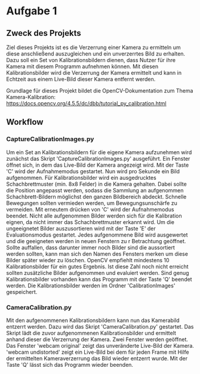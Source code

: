# Aufgabe 1
## Zweck des Projekts
Ziel dieses Projekts ist es die Verzerrung einer Kamera zu ermitteln um diese anschließend auszugleichen und ein unverzerrtes Bild zu erhalten.
Dazu soll ein Set von Kalibrationsbildern dienen, dass Nutzer für ihre Kamera mit diesem Programm aufnehmen können. Mit diesen Kalibrationsbilder wird die Verzerrung der Kamera ermittelt und kann in Echtzeit aus einem Live-Bild dieser Kamera entfernt werden.

Grundlage für dieses Projekt bildet die OpenCV-Dokumentation zum Thema Kamera-Kalibration:
https://docs.opencv.org/4.5.5/dc/dbb/tutorial_py_calibration.html

## Workflow
### CaptureCalibrationImages.py
Um ein Set an Kalibrationsbildern für die eigene Kamera aufzunehmen wird zunächst das Skript 'CaptureCalibrationImages.py' ausgeführt. Ein Fenster öffnet sich, in dem das Live-Bild der Kamera angezeigt wird. 
Mit der Taste 'C' wird der Aufnahmemodus gestartet. Nun wird pro Sekunde ein Bild aufgenommen. Für Kalibrationsbilder wird ein ausgedrucktes Schachbrettmuster (min. 8x8 Felder) in die Kamera gehalten. Dabei sollte die Position angepasst werden, sodass die Sammlung an aufgenommen Schachbrett-Bildern möglichst den ganzen Bildbereich abdeckt. Schnelle Bewegungen sollten vermieden werden, um Bewegungsunschärfe zu vermeiden. Mit erneutem drücken von 'C' wird der Aufnahmemodus beendet.
Nicht alle aufgenommen Bilder werden sich für die Kalibration eignen, da nicht immer das Schachbrettmuster erkannt wird. Um die ungeeignetet Bilder auszusortieren wird mit der Taste 'E' der Evaluationsmodus gestartet. Jedes aufgenommene Bild wird ausgewertet und die geeigneten werden in neuen Fenstern zu r Betrachtung geöffnet. Sollte auffallen, dass darunter immer noch Bilder sind die aussortiert werden sollten, kann man sich den Namen des Fensters merken um diese Bilder später wieder zu löschen. OpenCV empfiehlt mindestens 10 Kalibrationsbilder für ein gutes Ergebnis. Ist diese Zahl noch nicht erreicht sollten zusätzliche Bilder aufgenommen und evaluiert werden.
Sind genug Kalibrationsbilder vorhanden kann das Programm mit der Taste 'Q' beendet werden. Die Kalibrationsbilder werden im Ordner 'CalibrationImages' gespeichert.

### CameraCalibration.py
Mit den aufgenommenen Kalibrationsbildern kann nun das Kamerabild entzerrt werden. Dazu wird das Skript 'CameraCalibration.py' gestartet. Das Skript lädt die zuvor aufgenommenen Kalibrationsbilder und ermittelt anhand dieser die Verzerrung der Kamera. 
Zwei Fenster werden geöffnet. Das Fenster 'webcam original' zeigt das unveränderte Live-Bild der Kamera. 'webcam undistorted' zeigt ein Live-Bild bei dem für jeden Frame mit Hilfe der ermittelten Kameraverzerrung das Bild wieder entzerrt wurde. 
Mit der Taste 'Q' lässt sich das Programm wieder beenden.
